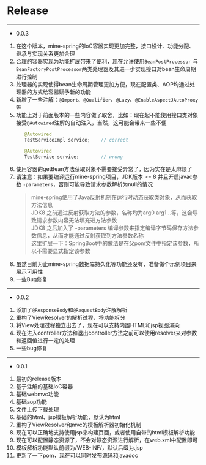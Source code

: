 # Release

---

- 0.0.3

1. 在这个版本，mine-spring的IoC容器实现更加完整，接口设计、功能分配、继承与实现关系更加合理
2. 合理的容器实现为功能扩展带来了便利，现在允许使用`BeanPostProcessor` 与 `BeanFactoryPostProcessor`两类处理器及其进一步实现接口对bean生命周期进行控制
3. 处理器的实现使得bean生命周期管理更加方便，现在配置类、AOP均通过处理器的方式给容器赋予新的功能
4. 新增了一些注解：`@Import`、`@Qualifier`、`@Lazy`、`@EnableAspectJAutoProxy`等
5. 功能上对于前面版本的一些内容做了取舍，比如：现在起不能使用接口类对象接受`@Autowired`注解的自动注入，当然，这可能会带来一些不便
    ```java
       @Autowired
       TestServiceImpl service;    // correct
   
       @Autowired
       TestService service;        // wrong
    ```
6. 使用容器的getBean方法获取对象不需要接受异常了，因为实在是太麻烦了
7. 请注意：如果要编译运行mine-spring项目，JDK版本 >= 8 并且开启javac参数 `-parameters`，否则可能导致请求参数解析为null的情况
    > mine-spring使用了Java反射机制在运行时动态获取类对象，从而获取方法信息  
     JDK8 之前通过反射获取方法的参数，名称均为arg0 arg1...等，这会导致请求参数内容无法填充进方法参数  
     JDK8 之后加入了 -parameters 编译参数来指定编译字节码保存方法参数信息，从而才能通过反射获取到方法参数名称  
     这里扩展一下：SpringBoot中的做法是在父pom文件中指定该参数，所以不需要显式指定该参数
7. 虽然目前为止mine-spring数据库持久化等功能还没有，准备做个示例项目来展示可用性
8. 一些Bug修复

---

- 0.0.2

1. 添加了`@ResponseBody`和`@RequestBody`注解解析
2. 重构了ViewResolver的解析过程，将功能拆分
3. 将View处理过程独立出去了，现在可以支持内置HTML和jsp视图渲染
4. 现在进入controller方法和退出controller方法之前可以使用resolver来对参数和返回值进行一定的处理
5. 一些bug修复

---

- 0.0.1

1. 最初的release版本
2. 基于注解的基础IoC容器
3. 基础webmvc功能
4. 基础aop功能
5. 文件上传下载处理
6. 基础的html、jsp模板解析功能，默认为html
7. 重构了ViewResolver和mvc的模板解析器初始化机制
8. 现在可以正确地支持使用jsp来构建页面，或者使用自带的html模板解析功能
9. 现在可以配置静态资源了，不会对静态资源进行解析，在web.xml中配置即可
10. 模板解析功能默认前缀为/WEB-INF/，默认后缀为.jsp
11. 更新了一下pom，现在可以同时发布源码和javadoc